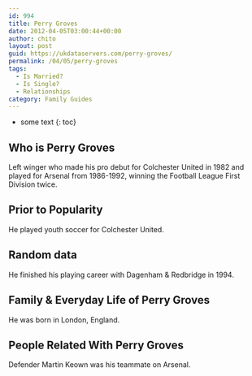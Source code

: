 ```yaml
---
id: 994
title: Perry Groves
date: 2012-04-05T03:00:44+00:00
author: chito
layout: post
guid: https://ukdataservers.com/perry-groves/
permalink: /04/05/perry-groves
tags:
  - Is Married?
  - Is Single?
  - Relationships
category: Family Guides
---
```


* some text
{: toc}
          
          
## Who is  Perry Groves
                  
                  
                  
Left winger who made his pro debut for Colchester United in 1982 and played for Arsenal from 1986-1992, winning the Football League First Division twice.
                  
                
                
                
## Prior to Popularity 
                  
                  
                  
He played youth soccer for Colchester United.
                  
                
                
                
## Random data 
                  
                  
                  
He finished his playing career with Dagenham & Redbridge in 1994.
                  
                
                
                
## Family & Everyday Life of Perry Groves
                  
                  
                  
He was born in London, England.
                  
                
                
                
## People Related With  Perry Groves
                  
                  
                  
Defender Martin Keown was his teammate on Arsenal.
                  
                
              
            
          
          
          
    
    
  
